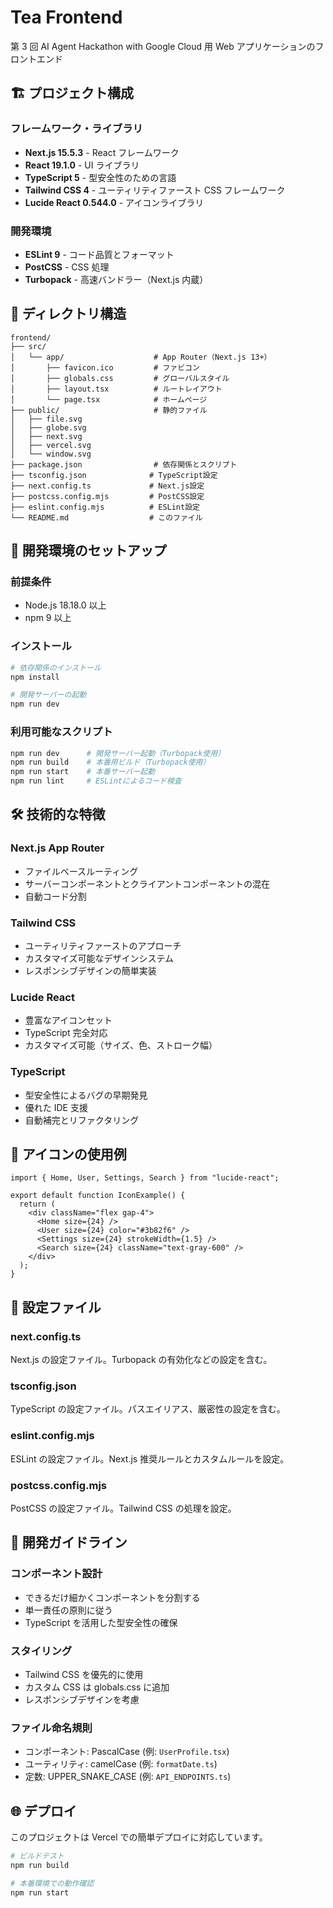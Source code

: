 # Tea Frontend

第 3 回 AI Agent Hackathon with Google Cloud 用 Web アプリケーションのフロントエンド

## 🏗️ プロジェクト構成

### フレームワーク・ライブラリ

- **Next.js 15.5.3** - React フレームワーク
- **React 19.1.0** - UI ライブラリ
- **TypeScript 5** - 型安全性のための言語
- **Tailwind CSS 4** - ユーティリティファースト CSS フレームワーク
- **Lucide React 0.544.0** - アイコンライブラリ

### 開発環境

- **ESLint 9** - コード品質とフォーマット
- **PostCSS** - CSS 処理
- **Turbopack** - 高速バンドラー（Next.js 内蔵）

## 📁 ディレクトリ構造

```
frontend/
├── src/
│   └── app/                    # App Router（Next.js 13+）
│       ├── favicon.ico         # ファビコン
│       ├── globals.css         # グローバルスタイル
│       ├── layout.tsx          # ルートレイアウト
│       └── page.tsx            # ホームページ
├── public/                     # 静的ファイル
│   ├── file.svg
│   ├── globe.svg
│   ├── next.svg
│   ├── vercel.svg
│   └── window.svg
├── package.json                # 依存関係とスクリプト
├── tsconfig.json              # TypeScript設定
├── next.config.ts             # Next.js設定
├── postcss.config.mjs         # PostCSS設定
├── eslint.config.mjs          # ESLint設定
└── README.md                  # このファイル
```

## 🚀 開発環境のセットアップ

### 前提条件

- Node.js 18.18.0 以上
- npm 9 以上

### インストール

```bash
# 依存関係のインストール
npm install

# 開発サーバーの起動
npm run dev
```

### 利用可能なスクリプト

```bash
npm run dev      # 開発サーバー起動（Turbopack使用）
npm run build    # 本番用ビルド（Turbopack使用）
npm run start    # 本番サーバー起動
npm run lint     # ESLintによるコード検査
```

## 🛠️ 技術的な特徴

### Next.js App Router

- ファイルベースルーティング
- サーバーコンポーネントとクライアントコンポーネントの混在
- 自動コード分割

### Tailwind CSS

- ユーティリティファーストのアプローチ
- カスタマイズ可能なデザインシステム
- レスポンシブデザインの簡単実装

### Lucide React

- 豊富なアイコンセット
- TypeScript 完全対応
- カスタマイズ可能（サイズ、色、ストローク幅）

### TypeScript

- 型安全性によるバグの早期発見
- 優れた IDE 支援
- 自動補完とリファクタリング

## 🎨 アイコンの使用例

```tsx
import { Home, User, Settings, Search } from "lucide-react";

export default function IconExample() {
  return (
    <div className="flex gap-4">
      <Home size={24} />
      <User size={24} color="#3b82f6" />
      <Settings size={24} strokeWidth={1.5} />
      <Search size={24} className="text-gray-600" />
    </div>
  );
}
```

## 🔧 設定ファイル

### next.config.ts

Next.js の設定ファイル。Turbopack の有効化などの設定を含む。

### tsconfig.json

TypeScript の設定ファイル。パスエイリアス、厳密性の設定を含む。

### eslint.config.mjs

ESLint の設定ファイル。Next.js 推奨ルールとカスタムルールを設定。

### postcss.config.mjs

PostCSS の設定ファイル。Tailwind CSS の処理を設定。

## 📝 開発ガイドライン

### コンポーネント設計

- できるだけ細かくコンポーネントを分割する
- 単一責任の原則に従う
- TypeScript を活用した型安全性の確保

### スタイリング

- Tailwind CSS を優先的に使用
- カスタム CSS は globals.css に追加
- レスポンシブデザインを考慮

### ファイル命名規則

- コンポーネント: PascalCase (例: `UserProfile.tsx`)
- ユーティリティ: camelCase (例: `formatDate.ts`)
- 定数: UPPER_SNAKE_CASE (例: `API_ENDPOINTS.ts`)

## 🌐 デプロイ

このプロジェクトは Vercel での簡単デプロイに対応しています。

```bash
# ビルドテスト
npm run build

# 本番環境での動作確認
npm run start
```
